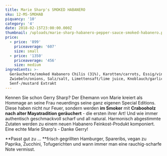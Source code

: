 ```yaml
---
title: Marie Sharp's SMOKED HABANERO
sku: 12-MS-SMOHAB
piquancy: '10'
category: '4'
date: 2018-02-15T23:00:00.000Z
thumbnail: /uploads/marie-sharp-habanero-pepper-sauce-smoked-habanero.png
price:
  - price: '899'
    priceaverage: '607'
    size: small
  - price: '1350'
    priceaverage: '456'
    size: medium
ingredients: >-
  Geräucherte/smoked Habanero Chilis (31%), Karotten/carrots, Essig/vinegar,
  Zwiebeln/onions, Salz/salt, Limettensaft/lime juice, Knoblauch/garlic, Aroma
  Senf-/mustard Extrakt
---
```

Kennen Sie schon Gerry Sharp? Der Ehemann von Marie kreiert als Hommage an seine Frau neuerdings seine ganz eigenen Special Editions. Diese haben nicht nur Feuer, sondern werden **im Smoker** mit **Crabooholz nach alter Mayatradition geräuchert** - die ersten ihrer Art! Und wie immer authentisch geschmackvoll scharf und all natural. Harmonisch abgestimmte Zutaten werden zu einem neuen Habanero Feinkost-Produkt komponiert. Eine echte Marie Sharp's - Danke Gerry! 



**Passt gut zu ... **frisch gegrillten Hamburger, Spareribs, vegan zu Paprika, Zucchini, Tofugerichten und wann immer man eine rauchig-scharfe Note vermisst.
